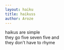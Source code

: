 ```yaml
---
layout: haiku
title: haikuss
author: Aroze
---
```


haikus are simple<br>
they go five seven five and<br>
they don't have to rhyme<br>